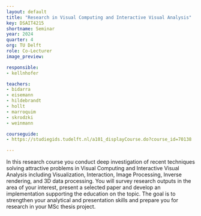 ```yaml
---
layout: default
title: "Research in Visual Computing and Interactive Visual Analysis"
key: DSAIT4215
shortname: Seminar
year: 2024
quarter: 4
org: TU Delft
role: Co-Lecturer
image_preview:

responsible:
- kellnhofer

teachers:
- bidarra
- eisemann
- hildebrandt
- hollt
- marroquim
- skrodzki
- weinmann 

courseguide:
- https://studiegids.tudelft.nl/a101_displayCourse.do?course_id=70138

---
```

In this research course you conduct deep investigation of recent techniques solving attractive problems in Visual Computing and Interactive Visual Analysis including Visualization, Interaction, Image Processing, Inverse rendering, and 3D data processing. You will survey research outputs in the area of your interest, present a selected paper and develop an implementation supporting the education on the topic. The goal is to strengthen your analytical and presentation skills and prepare you for research in your MSc thesis project.